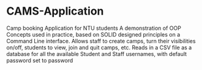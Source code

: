 # CAMS-Application
Camp booking Application for NTU students
A demonstration of OOP Concepts used in practice, based on SOLID designed principles on a Command Line interface.
Allows staff to create camps, turn their visibilities on/off, students to view, join and quit camps, etc.
Reads in a CSV file as a database for all the available Student and Staff usernames, with default password set to password
